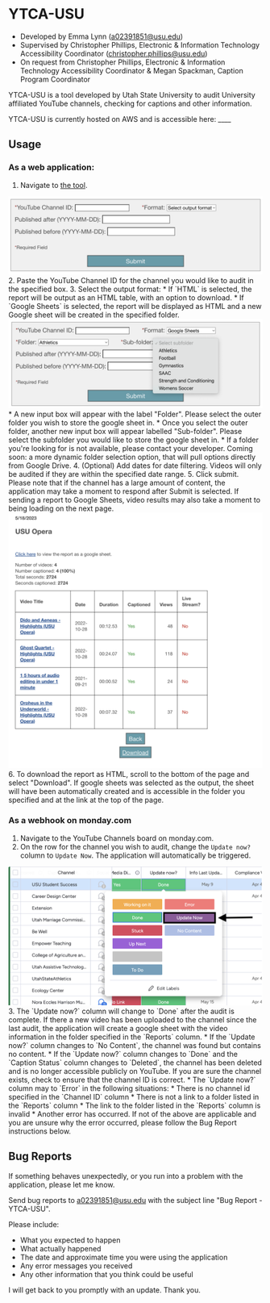 # YTCA-USU
* Developed by Emma Lynn (a02391851@usu.edu)
* Supervised by Christopher Phillips, Electronic & Information Technology Accessibility Coordinator (christopher.phillips@usu.edu)
* On request from Christopher Phillips, Electronic & Information Technology Accessibility Coordinator & Megan Spackman, Caption Program Coordinator


YTCA-USU is a tool developed by Utah State University to audit University affiliated YouTube channels, checking for captions
and other information.

YTCA-USU is currently hosted on AWS and is accessible here: ____

## Usage

### As a web application:

1. Navigate to [the tool](___).
<img src="docs/demo1.png"/>
2. Paste the YouTube Channel ID for the channel you would like to audit in the 
specified box.
3. Select the output format:
   * If `HTML` is selected, the report will be output as an HTML table, with an option
   to download.
   * If `Google Sheets` is selected, the report will be displayed as HTML and a 
   new Google sheet will be created in the specified folder.
   <img src="docs/demo2.png"/>
     * A new input box will appear with the label "Folder". Please select the outer folder you wish
     to store the google sheet in.
     * Once you select the outer folder, another new input box will appear labelled 
     "Sub-folder". Please select the subfolder you would like to store the google sheet in.
     * If a folder you're looking for is not available, please contact your developer.
     Coming soon: a more dynamic folder selection option, that will pull options directly
     from Google Drive.
4. (Optional) Add dates for date filtering. Videos will only be audited if they are
within the specified date range.
5. Click submit. Please note that if the channel has a large amount of content,
the application may take a moment to respond after Submit is selected. If sending a 
report to Google Sheets, video results may also take a moment to being loading on the
next page.
<img src="docs/demo3.png"/>
6. To download the report as HTML, scroll to the bottom of the page and select "Download".
If google sheets was selected as the output, the sheet will have been automatically
created and is accessible in the folder you specified and at the link at the top of
the page.

### As a webhook on monday.com

1. Navigate to the YouTube Channels board on monday.com.
2. On the row for the channel you wish to audit, change the `Update now?` column
to `Update Now`. The application will automatically be triggered.
<img src="docs/demo4.png"/>
3. The `Update now?` column will change to `Done` after the audit is complete. If
there a new video has been uploaded to the channel since the last audit, the application
will create a google sheet with the video information in the folder specified in the `Reports`
column. 
* If the `Update now?` column changes to `No Content`, the channel was found but
contains no content. 
* If the `Update now?` column changes to `Done` and the `Caption Status` column 
changes to `Deleted`, the channel has been deleted and is no longer accessible publicly
on YouTube. If you are sure the channel exists, check to ensure that the channel ID is
correct.
* The `Update now?` column may to `Error` in the following situations:
  * There is no channel id specified in the `Channel ID` column
  * There is not a link to a folder listed in the `Reports` column
  * The link to the folder listed in the `Reports` column is invalid
  * Another error has occurred. If not of the above are applicable and you are unsure
  why the error occurred, please follow the Bug Report instructions below.

## Bug Reports
If something behaves unexpectedly, or you run into a problem with the application,
please let me know.

Send bug reports to a02391851@usu.edu with the subject line 
"Bug Report - YTCA-USU".

Please include:
* What you expected to happen
* What actually happened
* The date and approximate time you were using the application
* Any error messages you received
* Any other information that you think could be useful

I will get back to you promptly with an update. Thank you.